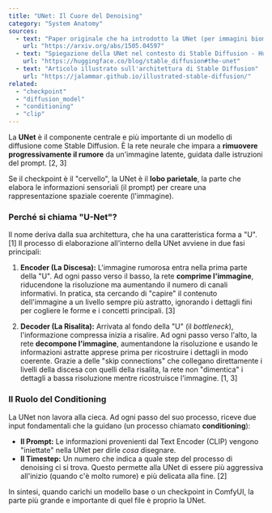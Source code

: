 ```yaml
---
title: "UNet: Il Cuore del Denoising"
category: "System Anatomy"
sources:
  - text: "Paper originale che ha introdotto la UNet (per immagini biomediche)"
    url: "https://arxiv.org/abs/1505.04597"
  - text: "Spiegazione della UNet nel contesto di Stable Diffusion - Hugging Face"
    url: "https://huggingface.co/blog/stable_diffusion#the-unet"
  - text: "Articolo illustrato sull'architettura di Stable Diffusion"
    url: "https://jalammar.github.io/illustrated-stable-diffusion/"
related:
  - "checkpoint"
  - "diffusion_model"
  - "conditioning"
  - "clip"
---
```


La **UNet** è il componente centrale e più importante di un modello di diffusione come Stable Diffusion. È la rete neurale che impara a **rimuovere progressivamente il rumore** da un'immagine latente, guidata dalle istruzioni del prompt. [2, 3]

Se il checkpoint è il "cervello", la UNet è il **lobo parietale**, la parte che elabora le informazioni sensoriali (il prompt) per creare una rappresentazione spaziale coerente (l'immagine).

### Perché si chiama "U-Net"?

Il nome deriva dalla sua architettura, che ha una caratteristica forma a "U". [1] Il processo di elaborazione all'interno della UNet avviene in due fasi principali:

1.  **Encoder (La Discesa):**
    L'immagine rumorosa entra nella prima parte della "U". Ad ogni passo verso il basso, la rete **comprime l'immagine**, riducendone la risoluzione ma aumentando il numero di canali informativi. In pratica, sta cercando di "capire" il contenuto dell'immagine a un livello sempre più astratto, ignorando i dettagli fini per cogliere le forme e i concetti principali. [3]

2.  **Decoder (La Risalita):**
    Arrivata al fondo della "U" (il *bottleneck*), l'informazione compressa inizia a risalire. Ad ogni passo verso l'alto, la rete **decompone l'immagine**, aumentandone la risoluzione e usando le informazioni astratte apprese prima per ricostruire i dettagli in modo coerente. Grazie a delle "skip connections" che collegano direttamente i livelli della discesa con quelli della risalita, la rete non "dimentica" i dettagli a bassa risoluzione mentre ricostruisce l'immagine. [1, 3]

### Il Ruolo del Conditioning

La UNet non lavora alla cieca. Ad ogni passo del suo processo, riceve due input fondamentali che la guidano (un processo chiamato **conditioning**):
- **Il Prompt:** Le informazioni provenienti dal Text Encoder (CLIP) vengono "iniettate" nella UNet per dirle *cosa* disegnare.
- **Il Timestep:** Un numero che indica a quale step del processo di denoising ci si trova. Questo permette alla UNet di essere più aggressiva all'inizio (quando c'è molto rumore) e più delicata alla fine. [2]

In sintesi, quando carichi un modello base o un checkpoint in ComfyUI, la parte più grande e importante di quel file è proprio la UNet.